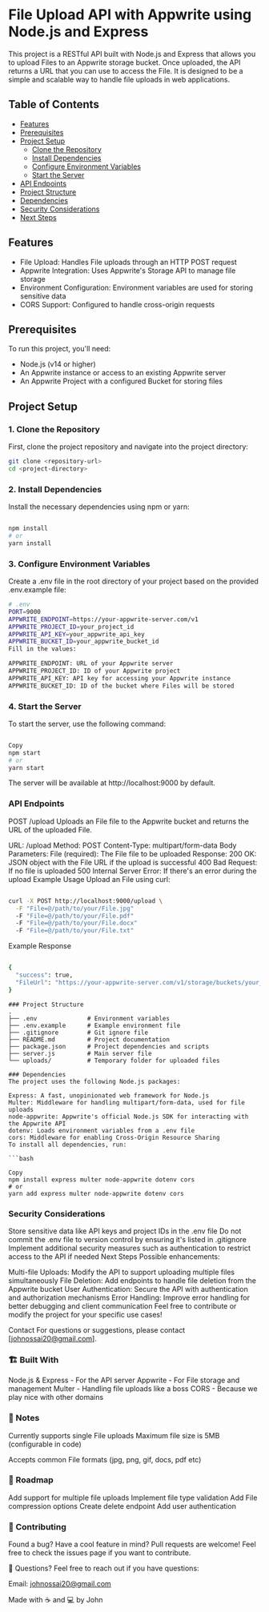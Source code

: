 # File Upload API with Appwrite using Node.js and Express

This project is a RESTful API built with Node.js and Express that allows you to upload Files to an
Appwrite storage bucket. Once uploaded, the API returns a URL that you can use to access the File.
It is designed to be a simple and scalable way to handle file uploads in web applications.

## Table of Contents

-  [Features](#features)
-  [Prerequisites](#prerequisites)
-  [Project Setup](#project-setup)
   -  [Clone the Repository](#1-clone-the-repository)
   -  [Install Dependencies](#2-install-dependencies)
   -  [Configure Environment Variables](#3-configure-environment-variables)
   -  [Start the Server](#4-start-the-server)
-  [API Endpoints](#api-endpoints)
-  [Project Structure](#project-structure)
-  [Dependencies](#dependencies)
-  [Security Considerations](#security-considerations)
-  [Next Steps](#next-steps)

## Features

-  File Upload: Handles File uploads through an HTTP POST request
-  Appwrite Integration: Uses Appwrite's Storage API to manage file storage
-  Environment Configuration: Environment variables are used for storing sensitive data
-  CORS Support: Configured to handle cross-origin requests

## Prerequisites

To run this project, you'll need:

-  Node.js (v14 or higher)
-  An Appwrite instance or access to an existing Appwrite server
-  An Appwrite Project with a configured Bucket for storing files

## Project Setup

### 1. Clone the Repository

First, clone the project repository and navigate into the project directory:

```bash
git clone <repository-url>
cd <project-directory>
```

### 2. Install Dependencies

Install the necessary dependencies using npm or yarn:

```bash

npm install
# or
yarn install
```

### 3. Configure Environment Variables

Create a .env file in the root directory of your project based on the provided .env.example file:

```bash
# .env
PORT=9000
APPWRITE_ENDPOINT=https://your-appwrite-server.com/v1
APPWRITE_PROJECT_ID=your_project_id
APPWRITE_API_KEY=your_appwrite_api_key
APPWRITE_BUCKET_ID=your_appwrite_bucket_id
Fill in the values:

APPWRITE_ENDPOINT: URL of your Appwrite server
APPWRITE_PROJECT_ID: ID of your Appwrite project
APPWRITE_API_KEY: API key for accessing your Appwrite instance
APPWRITE_BUCKET_ID: ID of the bucket where Files will be stored
```

### 4. Start the Server

To start the server, use the following command:

```bash

Copy
npm start
# or
yarn start
```

The server will be available at http://localhost:9000 by default.

### API Endpoints

POST /upload Uploads an File file to the Appwrite bucket and returns the URL of the uploaded File.

URL: /upload Method: POST Content-Type: multipart/form-data Body Parameters: File (required): The
File file to be uploaded Response: 200 OK: JSON object with the File URL if the upload is successful
400 Bad Request: If no file is uploaded 500 Internal Server Error: If there's an error during the
upload Example Usage Upload an File using curl:

```bash

curl -X POST http://localhost:9000/upload \
  -F "File=@/path/to/your/File.jpg"
  -F "File=@/path/to/your/File.pdf"
  -F "File=@/path/to/your/File.docx"
  -F "File=@/path/to/your/File.txt"

```

Example Response

```bash

{
  "success": true,
  "FileUrl": "https://your-appwrite-server.com/v1/storage/buckets/your_bucket_id/files/unique_file_id/view?project=your_project_id"
}
```

````
### Project Structure
.
├── .env              # Environment variables
├── .env.example      # Example environment file
├── .gitignore        # Git ignore file
├── README.md         # Project documentation
├── package.json      # Project dependencies and scripts
├── server.js         # Main server file
└── uploads/          # Temporary folder for uploaded files

### Dependencies
The project uses the following Node.js packages:

Express: A fast, unopinionated web framework for Node.js
Multer: Middleware for handling multipart/form-data, used for file uploads
node-appwrite: Appwrite's official Node.js SDK for interacting with the Appwrite API
dotenv: Loads environment variables from a .env file
cors: Middleware for enabling Cross-Origin Resource Sharing
To install all dependencies, run:

```bash

Copy
npm install express multer node-appwrite dotenv cors
# or
yarn add express multer node-appwrite dotenv cors
````

### Security Considerations

Store sensitive data like API keys and project IDs in the .env file Do not commit the .env file to
version control by ensuring it's listed in .gitignore Implement additional security measures such as
authentication to restrict access to the API if needed Next Steps Possible enhancements:

Multi-file Uploads: Modify the API to support uploading multiple files simultaneously File Deletion:
Add endpoints to handle file deletion from the Appwrite bucket User Authentication: Secure the API
with authentication and authorization mechanisms Error Handling: Improve error handling for better
debugging and client communication Feel free to contribute or modify the project for your specific
use cases!

Contact For questions or suggestions, please contact [johnossai20@gmail.com].

### 🏗️ Built With

Node.js & Express - For the API server Appwrite - For File storage and management Multer - Handling
file uploads like a boss CORS - Because we play nice with other domains

### 📝 Notes

Currently supports single File uploads Maximum file size is 5MB (configurable in code)

Accepts common File formats (jpg, png, gif, docs, pdf etc)

### 🚧 Roadmap

Add support for multiple file uploads Implement file type validation Add File compression options
Create delete endpoint Add user authentication

### 🤝 Contributing

Found a bug? Have a cool feature in mind? Pull requests are welcome! Feel free to check the issues
page if you want to contribute.

🤔 Questions? Feel free to reach out if you have questions:

Email: johnossai20@gmail.com

Made with ☕ and 💻 by John
